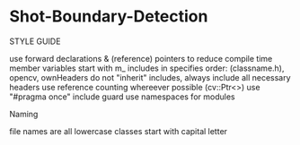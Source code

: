 # Shot-Boundary-Detection

STYLE GUIDE

use forward declarations & (reference) pointers to reduce compile time
member variables start with m_
includes in specifies order: (classname.h), opencv, ownHeaders
do not "inherit" includes, always include all necessary headers
use reference counting whereever possible (cv::Ptr<>)
use "#pragma once" include guard
use namespaces for modules

Naming

file names are all lowercase
classes start with capital letter
